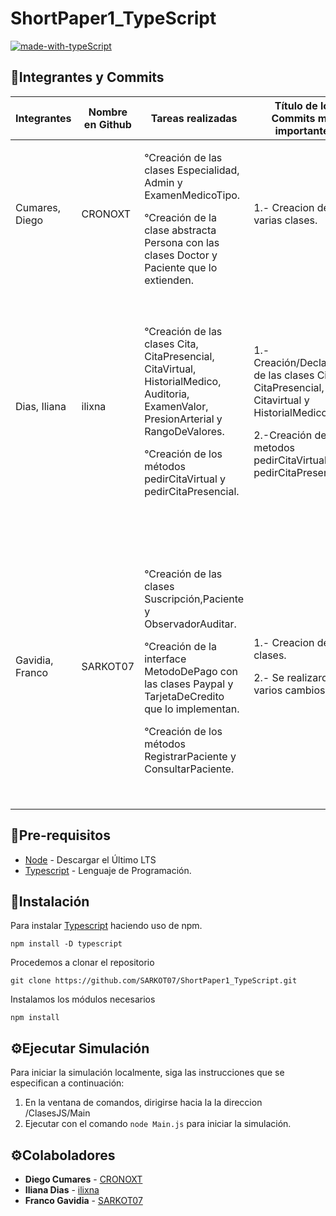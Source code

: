 # ShortPaper1_TypeScript

[![made-with-typeScript](https://img.shields.io/badge/Made%20with-TypeScript-1f425f.svg)](https://www.typescriptlang.org//)

## 🔰Integrantes y Commits

| Integrantes | Nombre en Github | Tareas realizadas | Título de los Commits mas importantes | Descripciones de los Commits |
| ------------| ---------------- | ------------------| ----------------------- | ---------------------------- |
| Cumares, Diego | CRONOXT | <p>°Creación de las clases Especialidad, Admin y ExamenMedicoTipo.</p>°Creación de la clase abstracta Persona con las clases Doctor y Paciente que lo extienden. | 1.- Creacion de varias clases. | 1.- Se crearon las clases Doctor, Especialidad, ExamenMedico, Admin; La clase Abstracta Persona; todas estas con sus atributos y metodos (Estos vacios). |
| Dias, Iliana | ilixna | <p>°Creación de las clases Cita, CitaPresencial, CitaVirtual, HistorialMedico, Auditoria, ExamenValor, PresionArterial y RangoDeValores. </p>°Creación de los métodos pedirCitaVirtual y pedirCitaPresencial. | <p>1.- Creación/Declaración de las clases Cita, CitaPresencial, Citavirtual y HistorialMedico. </p>2.-Creación de los metodos pedirCitaVirtual y pedirCitaPresencial. | <p>1.- Se creo la herencia de la clase Cita con sus clases hijas CitaVirtual y CitaPresencial, tambien se creó la clase HistorialMedico; todas estas con sus atributos y metodos. </p>2.- Se crearon los metodos pedirCitaVirtual y pedirCitaPresencial para la simulación. |
| Gavidia, Franco | SARKOT07 | <p>°Creación de las clases Suscripción,Paciente y ObservadorAuditar. </p><p>°Creación de la interface MetodoDePago con las clases Paypal y TarjetaDeCredito que lo implementan. </p>°Creación de los métodos RegistrarPaciente y ConsultarPaciente. | <p>1.- Creacion de clases. </p><p>2.- Se realizaron varios cambios. </p> | <p>1.- Se crearon las clases Suscripcion, Paypal, TarjetaDeCredito y la interface MetodoDePago; todas con sus atributos y metodos (vacíos). </p><p>2.- Se mejoró la clase Paciente, se agrego comentarios a varios metodos de las clases y se agrego el main, donde ya se puede simular el registro y la consulta de un Paciente. </p> |

## 📑Pre-requisitos
- [Node](https://nodejs.org/en/) - Descargar el Último LTS
- [Typescript](https://www.typescriptlang.org) - Lenguaje de Programación.

## 📌Instalación

Para instalar [Typescript](https://www.typescriptlang.org) haciendo uso de npm.

```
npm install -D typescript
```

Procedemos a clonar el repositorio

```
git clone https://github.com/SARKOT07/ShortPaper1_TypeScript.git
```

Instalamos los módulos necesarios

```
npm install
```
## ⚙️Ejecutar Simulación

Para iniciar la simulación localmente, siga las instrucciones que se especifican a continuación:

1. En la ventana de comandos, dirigirse hacia la la direccion /ClasesJS/Main
2. Ejecutar con el comando `node Main.js` para iniciar la simulación. 

## ⚙️Colaboladores

- **Diego Cumares** - [CRONOXT](https://github.com/CRONOXT)
- **Iliana Dias** - [ilixna](https://github.com/ilixna)
- **Franco Gavidia** - [SARKOT07](https://github.com/SARKOT07)
